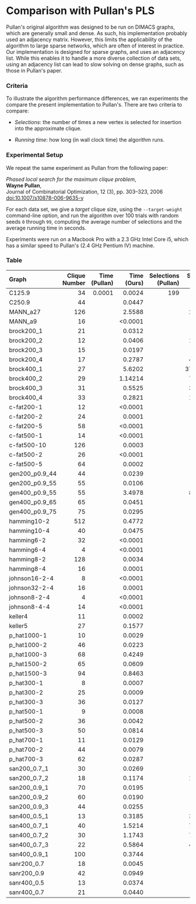 # Comparison with Pullan's PLS

Pullan's original algorithm was designed to be run on DIMACS graphs, which are generally small and dense. As such, his implementation probably used an adjacency matrix. However, this limits the applicability of the algorithm to large sparse networks, which are often of interest in practice. Our implementation is designed for sparse graphs, and uses an adjacency list. While this enables it to handle a more diverse collection of data sets, using an adjacency list can lead to slow solving on dense graphs, such as those in Pullan's paper.


### Criteria

To illustrate the algorithm performance differences, we ran experiments the compare the present implementation to Pullan's. There are two criteria to compare:

- *Selections*: the number of times a new vertex is selected for insertion into the approximate clique. 

- *Running time*: how long (in wall clock time) the algorithm runs.

### Experimental Setup

We repeat the same experiment as Pullan from the following paper:

*Phased local search for the maximum clique problem*,  
**Wayne Pullan**,  
Journal of Combinatorial Optimization, 12 (3), pp. 303–323, 2006  
[doi:10.1007/s10878-006-9635-y](https://doi.org/10.1007/s10878-006-9635-y)

For each data set, we give a *target* clique size, using the `--target-weight` command-line option, and run the algorithm over 100 trials with random seeds `0` through `99`, computing the average number of selections and the average running time in seconds. 

Experiments were run on a Macbook Pro with a 2.3 GHz Intel Core i5, which has a similar speed to Pullan's (2.4 GHz Pentium IV) machine.

### Table

Graph                | Clique Number |     Time (Pullan) | Time (Ours) | Selections (Pullan) | Selections (Ours)
:----                | ------------: |          -------: | --------:   |              -----: | -----:
C125.9               |            34 |            0.0001 |   0.0024    |                199  | 191.85
C250.9 | 44 | | 0.0447 | | 2051.35
MANN_a27 | 126 | | 2.5588 | | 28188.80
MANN_a9 | 16 | | <0.0001 | | 21.28
brock200_1 | 21 | | 0.0312 | | 3986.96
brock200_2 | 12 | | 0.0406 | | 10229.60
brock200_3 | 15 | | 0.0197 | | 3939.77
brock200_4 | 17 | | 0.2787 | | 49016.80
brock400_1 | 27 | | 5.6202 | | 376982.00
brock400_2 | 29 | | 1.14214 | | 77090.50
brock400_3 | 31 | | 0.5525 | | 37027.40
brock400_4 | 33 | | 0.2821 | | 18977.30
c-fat200-1 | 12 | | <0.0001 | | 22.68
c-fat200-2 | 24 | | 0.0001 | | 322.25
c-fat200-5 | 58 | | <0.0001 | | 102.14
c-fat500-1 | 14 | | <0.0001 | | 43.62
c-fat500-10 | 126 | | 0.0003 | | 286.51
c-fat500-2 | 26 | | <0.0001 | | 47.13
c-fat500-5 | 64 | | 0.0002 | | 308.55
gen200_p0.9_44 | 44 | | 0.0239 | | 1260.37
gen200_p0.9_55 | 55 | | 0.0106 | | 493.62
gen400_p0.9_55 | 55 | | 3.4978 | | 85222.80
gen400_p0.9_65 | 65 | | 0.0451 | | 1051.62
gen400_p0.9_75 | 75 | | 0.0295 | | 621.28
hamming10-2 | 512 | | 0.4772 | | 6139.35
hamming10-4 | 40 | | 0.0475 | | 830.58
hamming6-2 | 32 | | <0.0001 | | 38.84
hamming6-4 | 4 | | <0.0001 | | 3.51
hamming8-2 | 128 | | 0.0034 | | 356.08
hamming8-4 | 16 | | 0.0001 | | 24.52
johnson16-2-4 | 8 | | <0.0001 | | 7.00
johnson32-2-4 | 16 | | 0.0001 | | 15.00
johnson8-2-4 | 4 | | <0.0001 | | 3.00
johnson8-4-4 | 14 | | <0.0001 | | 16.43
keller4 | 11 | | 0.0002 | | 35.76
keller5 | 27 | | 0.1577 | | 5547.13
p_hat1000-1 | 10 | | 0.0029 | | 257.53
p_hat1000-2 | 46 | | 0.0223 | | 407.86
p_hat1000-3 | 68 | | 0.4249 | | 4416.48
p_hat1500-2 | 65 | | 0.0609 | | 536.09
p_hat1500-3 | 94 | | 0.8463 | | 4142.05
p_hat300-1 | 8 | | 0.0007 | | 121.98
p_hat300-2 | 25 | | 0.0009 | | 83.83
p_hat300-3 | 36 | | 0.0127 | | 627.98
p_hat500-1 | 9 | | 0.0008 | | 127.80
p_hat500-2 | 36 | | 0.0042 | | 181.63
p_hat500-3 | 50 | | 0.0814 | | 1889.70
p_hat700-1 | 11 | | 0.0129 | | 1669.86
p_hat700-2 | 44 | | 0.0079 | | 209.48
p_hat700-3 | 62 | | 0.0287 | | 388.26
san200_0.7_1 | 30 | | 0.0269 | | 2919.57
san200_0.7_2 | 18 | | 0.1174 | | 14513.90
san200_0.9_1 | 70 | | 0.0195 | | 690.30
san200_0.9_2 | 60 | | 0.0190 | | 791.09
san200_0.9_3 | 44 | | 0.0255 | | 1345.60
san400_0.5_1 | 13 | | 0.3185 | | 38764.10
san400_0.7_1 | 40 | | 1.5214 | | 76995.00
san400_0.7_2 | 30 | | 1.1743 | | 73826.80
san400_0.7_3 | 22 | | 0.5864 | | 43450.10
san400_0.9_1 | 100 | | 0.3744 | | 5896.68
sanr200_0.7 | 18 | | 0.0045 | | 584.85
sanr200_0.9 | 42 | | 0.0949 | | 5488.88
sanr400_0.5 | 13 | | 0.0374 | | 5246.33
sanr400_0.7 | 21 | | 0.0440 | | 3614.38

